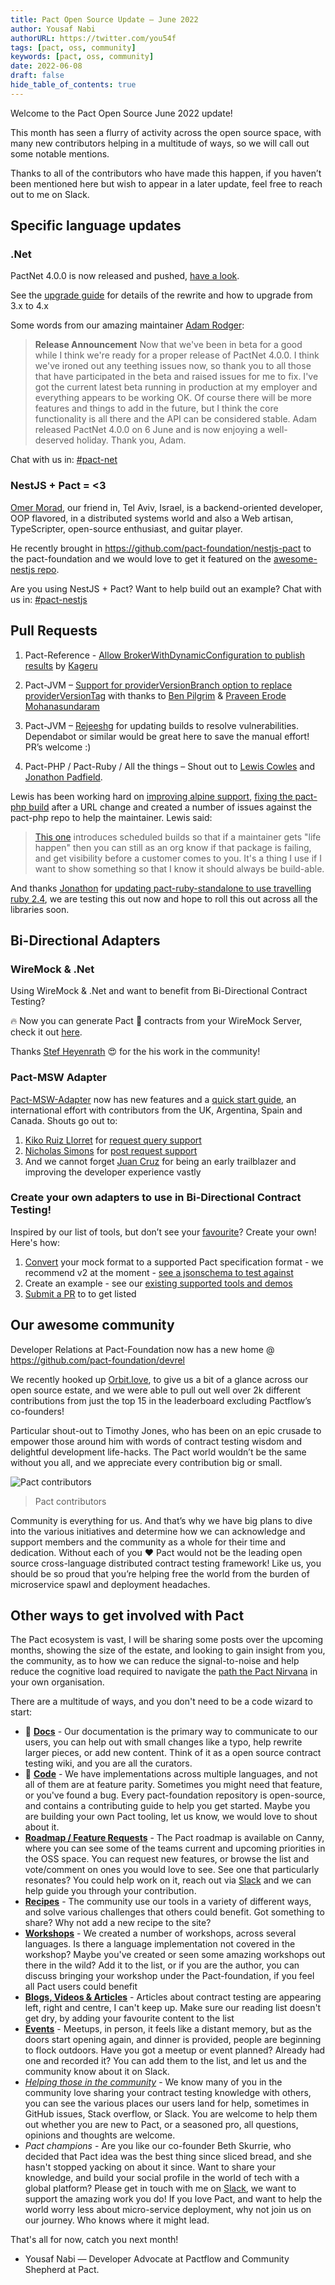 ```yaml
---
title: Pact Open Source Update — June 2022
author: Yousaf Nabi
authorURL: https://twitter.com/you54f
tags: [pact, oss, community]
keywords: [pact, oss, community]
date: 2022-06-08
draft: false
hide_table_of_contents: true
---
```


Welcome to the Pact Open Source June 2022 update!

This month has seen a flurry of activity across the open source space, with many new contributors helping in a multitude of ways, so we will call out some notable mentions.

‌Thanks to all of the contributors who have made this happen, if you haven’t been mentioned here but wish to appear in a later update, feel free to reach out to me on Slack.

## Specific language updates

### .Net

PactNet 4.0.0 is now released and pushed, [have a look](https://www.nuget.org/packages/PactNet/).

See the [upgrade guide](https://github.com/pact-foundation/pact-net/blob/4.0.0/docs/upgrading-to-4.md) for details of the rewrite and how to upgrade from 3.x to 4.x

Some words from our amazing maintainer [Adam Rodger](https://github.com/adamrodger):

> **Release Announcement**
> Now that we've been in beta for a good while I think we're ready for a proper release of PactNet 4.0.0. I think we've ironed out any teething issues now, so thank you to all those that have participated in the beta and raised issues for me to fix.
> I've got the current latest beta running in production at my employer and everything appears to be working OK. Of course there will be more features and things to add in the future, but I think the core functionality is all there and the API can be considered stable.
> Adam released PactNet 4.0.0 on 6 June and is now enjoying a well-deserved holiday. Thank you, Adam.

Chat with us in: [#pact-net](https://pact-foundation.slack.com/archives/C9UTHV2AD)

### NestJS + Pact = <3

[Omer Morad](https://github.com/omermorad), our friend in, Tel Aviv, Israel, is a backend-oriented developer, OOP flavored, in a distributed systems world and also a Web artisan, TypeScripter, open-source enthusiast, and guitar player.

He recently brought in https://github.com/pact-foundation/nestjs-pact to the pact-foundation and we would love to get it featured on the [awesome-nestjs repo](https://github.com/jmcdo29/testing-nestjs/issues/1676).

Are you using NestJS + Pact? Want to help build out an example? Chat with us in: [#pact-nestjs](https://pact-foundation.slack.com/archives/C03ELGE8UMB)

## Pull Requests

1. Pact-Reference - [Allow BrokerWithDynamicConfiguration to publish results](https://github.com/pact-foundation/pact-reference/pull/194) by [Kageru](https://github.com/kageru)

2. Pact-JVM – [Support for providerVersionBranch option to replace providerVersionTag](https://github.com/pact-foundation/pact-jvm/issues/1555) with thanks to [Ben Pilgrim](https://github.com/TGNThump) & [Praveen Erode Mohanasundaram](https://github.com/praveen-em)

3. Pact-JVM – [Rejeeshg](https://github.com/pact-foundation/pact-jvm/pulls?q=is%3Apr+is%3Aclosed++author%3Arejeeshg) for updating builds to resolve vulnerabilities. Dependabot or similar would be great here to save the manual effort! PR’s welcome :)

4. Pact-PHP / Pact-Ruby / All the things – Shout out to [Lewis Cowles](https://github.com/Lewiscowles1986) and [Jonathon Padfield](https://github.com/trammel).

Lewis has been working hard on [improving alpine support](https://github.com/pact-foundation/pact-ruby-standalone/pull/73), [fixing the pact-php build](https://github.com/pact-foundation/pact-php/pull/249) after a URL change and created a number of issues against the pact-php repo to help the maintainer. Lewis said:

> [This one](https://github.com/pact-foundation/pact-php/pull/253) introduces scheduled builds so that if a maintainer gets "life happen" then you can still as an org know if that package is failing, and get visibility before a customer comes to you. It's a thing I use if I want to show something so that I know it should always be build-able.

And thanks [Jonathon](https://github.com/trammel) for [updating pact-ruby-standalone to use travelling ruby 2.4](https://github.com/pact-foundation/pact-ruby-standalone/pull/75), we are testing this out now and hope to roll this out across all the libraries soon.

## Bi-Directional Adapters

### WireMock & .Net

Using WireMock & .Net and want to benefit from Bi-Directional Contract Testing?

🔥 Now you can generate Pact 🔗 contracts from your WireMock Server, check it out [here](https://github.com/WireMock-Net/WireMock.Net/wiki/Pact).

Thanks [Stef Heyenrath](https://www.linkedin.com/in/ACoAAAClHlsBdpo1lJc1LiT8eM46fN2RNMYfVVo) 😍 for the his work in the community!

### Pact-MSW Adapter

[Pact-MSW-Adapter](https://github.com/pactflow/pact-msw-adapter) now has new features and a [quick start guide](https://docs.pactflow.io/docs/bi-directional-contract-testing/tools/msw), an international effort with contributors from the UK, Argentina, Spain and Canada. Shouts go out to:

1. [Kiko Ruiz Llorret](https://github.com/kikoruiz) for [request query support](https://github.com/pactflow/pact-msw-adapter/pull/46)
2. [Nicholas Simons](https://github.com/simonn01) for [post request support](https://github.com/pactflow/pact-msw-adapter/pull/42)
3. And we cannot forget [Juan Cruz](https://github.com/IJuanI) for being an early trailblazer and improving the developer experience vastly

### Create your own adapters to use in Bi-Directional Contract Testing!

Inspired by our list of tools, but don’t see your [favourite](https://docs.pactflow.io/docs/bi-directional-contract-testing/tools)? Create your own! Here's how:

1. [Convert](https://docs.pactflow.io/docs/bi-directional-contract-testing/contracts/pact#converting-mocks-into-a-pact-compatible-format) your mock format to a supported Pact specification format - we recommend v2 at the moment - [see a jsonschema to test against](https://bitbucket.org/atlassian/pact-json-schema/src/master/schemas/v2/schema.json)
2. Create an example - see our [existing supported tools and demos](https://docs.pactflow.io/#bi-directional)
3. [Submit a PR](https://github.com/pactflow/docs.pactflow.io/) to to get listed

## Our awesome community

Developer Relations at Pact-Foundation now has a new home @ https://github.com/pact-foundation/devrel

We recently hooked up [Orbit.love](https://orbit.love/), to give us a bit of a glance across our open source estate, and we were able to pull out well over 2k different contributions from just the top 15 in the leaderboard excluding Pactflow’s co-founders!

Particular shout-out to Timothy Jones, who has been on an epic crusade to empower those around him with words of contract testing wisdom and delightful development life-hacks. The Pact world wouldn’t be the same without you all, and we appreciate every contribution big or small.

![Pact contributors](https://s3-ap-southeast-2.amazonaws.com/content-prod-529546285894/2022/06/Pact-Orbit-June-2022.png)

> Pact contributors

Community is everything for us. And that’s why we have big plans to dive into the various initiatives and determine how we can acknowledge and support members and the community as a whole for their time and dedication. Without each of you ❤️ Pact would not be the leading open source cross-language distributed contract testing framework! Like us, you should be so proud that you’re helping free the world from the burden of microservice spawl and deployment headaches.

## Other ways to get involved with Pact

The Pact ecosystem is vast, I will be sharing some posts over the upcoming months, showing the size of the estate, and looking to gain insight from you, the community, as to how we can reduce the signal-to-noise and help reduce the cognitive load required to navigate the [path the Pact Nirvana](https://docs.pact.io/pact_nirvana) in your own organisation.

There are a multitude of ways, and you don't need to be a code wizard to start:

- 📙 [**Docs**](https://docs.pact.io/contributing/docs) - Our documentation is the primary way to communicate to our users, you can help out with small changes like a typo, help rewrite larger pieces, or add new content. Think of it as a open source contract testing wiki, and you are all the curators.
- 🚀 [**Code**](https://docs.pact.io/contributing) - We have implementations across multiple languages, and not all of them are at feature parity. Sometimes you might need that feature, or you've found a bug. Every pact-foundation repository is open-source, and contains a contributing guide to help you get started. Maybe you are building your own Pact tooling, let us know, we would love to shout about it.
- [**Roadmap / Feature Requests**](https://docs.pact.io/roadmap) - The Pact roadmap is available on Canny, where you can see some of the teams current and upcoming priorities in the OSS space. You can request new features, or browse the list and vote/comment on ones you would love to see. See one that particularly resonates? You could help work on it, reach out via [Slack](https://pact-foundation.slack.com/ssb/redirect) and we can help guide you through your contribution.
- [**Recipes**](https://docs.pact.io/recipes) - The community use our tools in a variety of different ways, and solve various challenges that others could benefit. Got something to share? Why not add a new recipe to the site?
- [**Workshops**](https://docs.pact.io/implementation_guides/workshops) - We created a number of workshops, across several languages. Is there a language implementation not covered in the workshop? Maybe you've created or seen some amazing workshops out there in the wild? Add it to the list, or if you are the author, you can discuss bringing your workshop under the Pact-foundation, if you feel all Pact users could benefit
- [**Blogs, Videos & Articles**](https://docs.pact.io/blogs_videos_and_articles) - Articles about contract testing are appearing left, right and centre, I can't keep up. Make sure our reading list doesn't get dry, by adding your favourite content to the list
- [**Events**](https://docs.pact.io/events) - Meetups, in person, it feels like a distant memory, but as the doors start opening again, and dinner is provided, people are beginning to flock outdoors. Have you got a meetup or event planned? Already had one and recorded it? You can add them to the list, and let us and the community know about it on Slack.
- [_Helping those in the community_](https://docs.pact.io/help) - We know many of you in the community love sharing your contract testing knowledge with others, you can see the various places our users land for help, sometimes in GitHub issues, Stack overflow, or Slack. You are welcome to help them out whether you are new to Pact, or a seasoned pro, all questions, opinions and thoughts are welcome.
- _Pact champions_ - Are you like our co-founder Beth Skurrie, who decided that Pact idea was the best thing since sliced bread, and she hasn't stopped yacking on about it since. Want to share your knowledge, and build your social profile in the world of tech with a global platform? Please get in touch with me on [Slack](https://pact-foundation.slack.com/ssb/redirect), we want to support the amazing work you do!
  If you love Pact, and want to help the world worry less about micro-service deployment, why not join us on our journey. Who knows where it might lead.

That's all for now, catch you next month!

- Yousaf Nabi — Developer Advocate at Pactflow and Community Shepherd at Pact.
